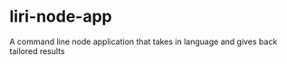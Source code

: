 # liri-node-app
A command line node application that takes in language and gives back tailored results
